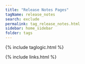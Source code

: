 ```yaml
---
title: "Release Notes Pages"
tagName: release_notes
search: exclude
permalink: tag_release_notes.html
sidebar: home_sidebar
folder: tags
---
```

{% include taglogic.html %}

{% include links.html %}
